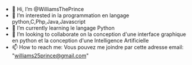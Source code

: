 - 👋 Hi, I’m @WilliamsThePrince
- 👀 I’m interested in la programmation en langage python,C,Php,Java,Javascript
- 🌱 I’m currently learning le langage Python  
- 💞️ I’m looking to collaborate on la conception d'une interface graphique en python et la conception d'une Intelligence Artificielle 
- 📫 How to reach me: Vous pouvez me joindre par cette adresse email: "williams25prince@gmail.com"

<!---
WilliamsThePrince/WilliamsThePrince is a ✨ special ✨ repository because its `README.md` (this file) appears on your GitHub profile.
You can click the Preview link to take a look at your changes.
--->
